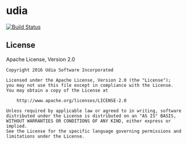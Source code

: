 # udia
[![Build Status](https://travis-ci.org/udia-software/udia.svg?branch=master)](https://travis-ci.org/udia-software/udia)

## License
Apache License, Version 2.0
```
Copyright 2016 Udia Software Incorporated

Licensed under the Apache License, Version 2.0 (the "License");
you may not use this file except in compliance with the License.
You may obtain a copy of the License at

    http://www.apache.org/licenses/LICENSE-2.0

Unless required by applicable law or agreed to in writing, software
distributed under the License is distributed on an "AS IS" BASIS,
WITHOUT WARRANTIES OR CONDITIONS OF ANY KIND, either express or implied.
See the License for the specific language governing permissions and
limitations under the License.
```
